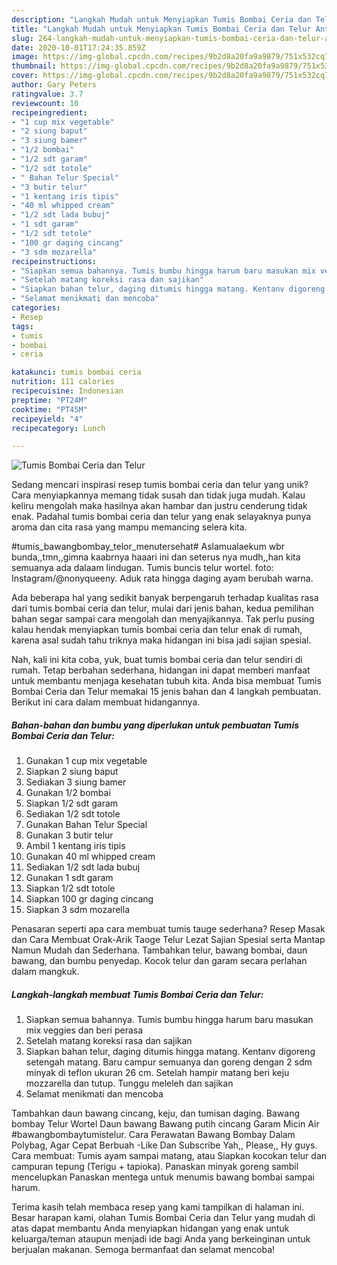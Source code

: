 ```yaml
---
description: "Langkah Mudah untuk Menyiapkan Tumis Bombai Ceria dan Telur Anti Gagal"
title: "Langkah Mudah untuk Menyiapkan Tumis Bombai Ceria dan Telur Anti Gagal"
slug: 264-langkah-mudah-untuk-menyiapkan-tumis-bombai-ceria-dan-telur-anti-gagal
date: 2020-10-01T17:24:35.859Z
image: https://img-global.cpcdn.com/recipes/9b2d8a20fa9a9879/751x532cq70/tumis-bombai-ceria-dan-telur-foto-resep-utama.jpg
thumbnail: https://img-global.cpcdn.com/recipes/9b2d8a20fa9a9879/751x532cq70/tumis-bombai-ceria-dan-telur-foto-resep-utama.jpg
cover: https://img-global.cpcdn.com/recipes/9b2d8a20fa9a9879/751x532cq70/tumis-bombai-ceria-dan-telur-foto-resep-utama.jpg
author: Gary Peters
ratingvalue: 3.7
reviewcount: 10
recipeingredient:
- "1 cup mix vegetable"
- "2 siung baput"
- "3 siung bamer"
- "1/2 bombai"
- "1/2 sdt garam"
- "1/2 sdt totole"
- " Bahan Telur Special"
- "3 butir telur"
- "1 kentang iris tipis"
- "40 ml whipped cream"
- "1/2 sdt lada bubuj"
- "1 sdt garam"
- "1/2 sdt totole"
- "100 gr daging cincang"
- "3 sdm mozarella"
recipeinstructions:
- "Siapkan semua bahannya. Tumis bumbu hingga harum baru masukan mix veggies dan beri perasa"
- "Setelah matang koreksi rasa dan sajikan"
- "Siapkan bahan telur, daging ditumis hingga matang. Kentanv digoreng setengah matang. Baru campur semuanya dan goreng dengan 2 sdm minyak di teflon ukuran 26 cm. Setelah hampir matang beri keju mozzarella dan tutup. Tunggu meleleh dan sajikan"
- "Selamat menikmati dan mencoba"
categories:
- Resep
tags:
- tumis
- bombai
- ceria

katakunci: tumis bombai ceria 
nutrition: 111 calories
recipecuisine: Indonesian
preptime: "PT24M"
cooktime: "PT45M"
recipeyield: "4"
recipecategory: Lunch

---
```



![Tumis Bombai Ceria dan Telur](https://img-global.cpcdn.com/recipes/9b2d8a20fa9a9879/751x532cq70/tumis-bombai-ceria-dan-telur-foto-resep-utama.jpg)

Sedang mencari inspirasi resep tumis bombai ceria dan telur yang unik? Cara menyiapkannya memang tidak susah dan tidak juga mudah. Kalau keliru mengolah maka hasilnya akan hambar dan justru cenderung tidak enak. Padahal tumis bombai ceria dan telur yang enak selayaknya punya aroma dan cita rasa yang mampu memancing selera kita.

#tumis_bawangbombay_telor_menutersehat# Aslamualaekum wbr bunda,,tmn,,gimna kaabrnya haaari ini dan seterus nya mudh,,han kita semuanya ada dalaam lindugan. Tumis buncis telur wortel. foto: Instagram/@nonyqueeny. Aduk rata hingga daging ayam berubah warna.

Ada beberapa hal yang sedikit banyak berpengaruh terhadap kualitas rasa dari tumis bombai ceria dan telur, mulai dari jenis bahan, kedua pemilihan bahan segar sampai cara mengolah dan menyajikannya. Tak perlu pusing kalau hendak menyiapkan tumis bombai ceria dan telur enak di rumah, karena asal sudah tahu triknya maka hidangan ini bisa jadi sajian spesial.


Nah, kali ini kita coba, yuk, buat tumis bombai ceria dan telur sendiri di rumah. Tetap berbahan sederhana, hidangan ini dapat memberi manfaat untuk membantu menjaga kesehatan tubuh kita. Anda bisa membuat Tumis Bombai Ceria dan Telur memakai 15 jenis bahan dan 4 langkah pembuatan. Berikut ini cara dalam membuat hidangannya.

<!--inarticleads1-->

##### Bahan-bahan dan bumbu yang diperlukan untuk pembuatan Tumis Bombai Ceria dan Telur:

1. Gunakan 1 cup mix vegetable
1. Siapkan 2 siung baput
1. Sediakan 3 siung bamer
1. Gunakan 1/2 bombai
1. Siapkan 1/2 sdt garam
1. Sediakan 1/2 sdt totole
1. Gunakan  Bahan Telur Special
1. Gunakan 3 butir telur
1. Ambil 1 kentang iris tipis
1. Gunakan 40 ml whipped cream
1. Sediakan 1/2 sdt lada bubuj
1. Gunakan 1 sdt garam
1. Siapkan 1/2 sdt totole
1. Siapkan 100 gr daging cincang
1. Siapkan 3 sdm mozarella


Penasaran seperti apa cara membuat tumis tauge sederhana? Resep Masak dan Cara Membuat Orak-Arik Taoge Telur Lezat Sajian Spesial serta Mantap Namun Mudah dan Sederhana. Tambahkan telur, bawang bombai, daun bawang, dan bumbu penyedap. Kocok telur dan garam secara perlahan dalam mangkuk. 

<!--inarticleads2-->

##### Langkah-langkah membuat Tumis Bombai Ceria dan Telur:

1. Siapkan semua bahannya. Tumis bumbu hingga harum baru masukan mix veggies dan beri perasa
1. Setelah matang koreksi rasa dan sajikan
1. Siapkan bahan telur, daging ditumis hingga matang. Kentanv digoreng setengah matang. Baru campur semuanya dan goreng dengan 2 sdm minyak di teflon ukuran 26 cm. Setelah hampir matang beri keju mozzarella dan tutup. Tunggu meleleh dan sajikan
1. Selamat menikmati dan mencoba


Tambahkan daun bawang cincang, keju, dan tumisan daging. Bawang bombay Telur Wortel Daun bawang Bawang putih cincang Garam Micin Air #bawangbombaytumistelur. Cara Perawatan Bawang Bombay Dalam Polybag, Agar Cepat Berbuah -Like Dan Subscribe Yah,, Please,, Hy guys. Cara membuat: Tumis ayam sampai matang, atau Siapkan kocokan telur dan campuran tepung (Terigu + tapioka). Panaskan minyak goreng sambil mencelupkan Panaskan mentega untuk menumis bawang bombai sampai harum. 

Terima kasih telah membaca resep yang kami tampilkan di halaman ini. Besar harapan kami, olahan Tumis Bombai Ceria dan Telur yang mudah di atas dapat membantu Anda menyiapkan hidangan yang enak untuk keluarga/teman ataupun menjadi ide bagi Anda yang berkeinginan untuk berjualan makanan. Semoga bermanfaat dan selamat mencoba!
